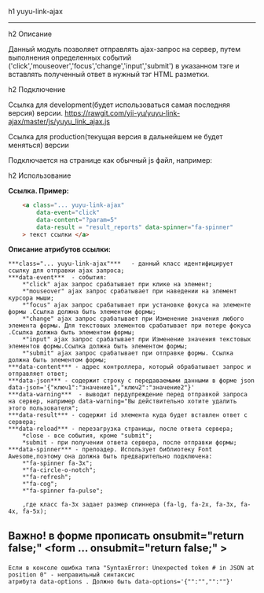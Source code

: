 
h1 yuyu-link-ajax
***

h2 Описание

Данный модуль позволяет отправлять ajax-запрос на сервер, путем выполнения определенных событий ('click','mouseover','focus','change','input','submit')
в указанном тэге и вставлять полученный ответ в нужный тэг HTML разметки.


h2 Подключение

Ссылка для development(будет использоваться самая последняя версия) версии. 
https://rawgit.com/yii-yu/yuyu-link-ajax/master/js/yuyu_link_ajax.js

Ссылка для production(текущая версия в дальнейшем не будет меняться) версии

Подключается на странице как обычный js файл, например:
<script type="text/javascript" src="https://rawgit.com/yii-yu/yuyu-link-ajax/master/js/yuyu_link_ajax.js"></script>

h2 Использование

**Ссылка. Пример:**
```html
    <a class="... yuyu-link-ajax" 	
        data-event="click"	
        data-content="?param=5"  
        data-result = "result_reports" data-spinner="fa-spinner"
    > текст ссылки </a> 
``` 

**Описание атрибутов ссылки:**
  
    ***class="... yuyu-link-ajax"***   - данный класс идентифицирует ссылку для отправки ajax запроса;		
    ***data-event***  - события: 
        *"click" ajax запрос срабатывает при клике на элемент;                   
        *"mouseover" ajax запрос срабатывает при наведении на элемент курсора мыши;    
        *"focus" ajax запрос срабатывает при установке фокуса на элементе формы .Ссылка должна быть элементом формы;                 
        *"change" ajax запрос срабатывает при Изменение значения любого элемента формы. Для текстовых элементов срабатывает при потере фокуса .Ссылка должна быть элементом формы;                   
        *"input" ajax запрос срабатывает при Изменение значения текстовых элементов формы.Ссылка должна быть элементом формы;   	 			
        *"submit" ajax запрос срабатывает при отправке формы. Ссылка должна быть элементом формы; 
    ***data-content*** - адрес контроллера, который обрабатывает запрос и отправляет ответ;
    ***data-json*** - содержит строку с передаваемыми данными в форме json data-json='{"ключ1":"значение1","ключ2":"значение2"}'
    ***data-warning***  - выводит пердупреждение перед отправкой запроса на сервер, например data-warning="Вы действительно хотите удалить этого пользователя";
    ***data-result*** - содержит id элемента куда будет вставлен ответ с сервера;
    ***data-reload*** - перезагрузка страницы, после ответа сервера;
        *close - все события, кроме "submit";             
        *submit - при получении ответа сервера, после отправки формы;           
    ***data-spinner*** - прелоадер. Использует библиотеку Font Awesome,поэтому она должна быть предварительно подключена:      
        *"fa-spinner fa-3x";
        *"fa-circle-o-notch";
        *"fa-refresh";
        *"fa-cog";
        *"fa-spinner fa-pulse";
            
        ,где класс fa-3x задает размер спиннера (fa-lg, fa-2x, fa-3x, fa-4x, fa-5x);
 
  **Важно! в форме прописать onsubmit="return false;" <form ... onsubmit="return false;" ><form>**
   ----
 
    Если в консоле ошибка типа "SyntaxError: Unexpected token # in JSON at position 0" - неправильный синтаксис 
    атрибута data-options . Должно быть data-options='{"":"","":""}'




